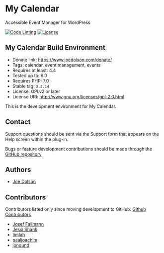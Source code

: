 # My Calendar

Accessible Event Manager for WordPress

[![Code Linting](https://github.com/joedolson/my-calendar/actions/workflows/main.yml/badge.svg)](https://github.com/joedolson/my-calendar/actions/workflows/main.yml) [![License](https://img.shields.io/badge/license-GPL--2.0%2B-green.svg)](https://www.gnu.org/license/gpl-2.0.html)

## My Calendar Build Environment

* Donate link: https://www.joedolson.com/donate/
* Tags: calendar, event management, events
* Requires at least: 4.4
* Tested up to: 6.0
* Requires PHP: 7.0
* Stable tag: `3.3.14`
* License: GPLv2 or later
* License URI: http://www.gnu.org/licenses/gpl-2.0.html

This is the development environment for My Calendar.

## Contact

Support questions should be sent via the Support form that appears on the Help screen within the plug-in.

Bugs or feature development contributions should be made through the [GitHub repository](https://github.com/joedolson/my-calendar/issues)

## Authors

* [Joe Dolson](https://www.joedolson.com)

## Contributors

Contributors listed only since moving development to GitHub. [Github Contributors](https://github.com/joedolson/my-calendar/graphs/contributors)

* [Josef Fallmann](https://github.com/joseffallman)
* [Jessi Shank](https://github.com/shankj3)
* [timlah](https://github.com/timlah)
* [paaljoachim](https://github.com/paaljoachim)
* [jongund](https://github.com/jongund)